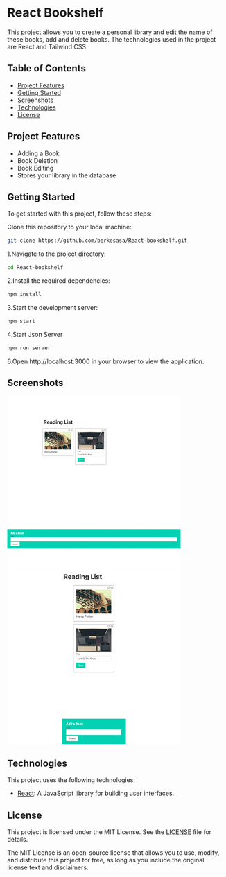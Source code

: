 
# React Bookshelf


This project allows you to create a personal library and edit the name of these books, add and delete books. The technologies used in the project are React and Tailwind CSS.


## Table of Contents

- [Project Features](#project-features)
- [Getting Started](#getting-started)
- [Screenshots](#screenshots)
- [Technologies](#technologies)
- [License](#license)
## Project Features

- Adding a Book
- Book Deletion
- Book Editing
- Stores your library in the database

## Getting Started

To get started with this project, follow these steps:

Clone this repository to your local machine:

```bash
git clone https://github.com/berkesasa/React-bookshelf.git
```

1.Navigate to the project directory:

```bash
cd React-bookshelf

```

2.Install the required dependencies:

```bash
npm install
```

3.Start the development server:
```bash
npm start
```

4.Start Json Server
```bash
npm run server
```

6.Open http://localhost:3000 in your browser to view the application.



## Screenshots

![Desktop](/src/screenshots/screenshot-desktop.png)
![Mobile](/src/screenshots/screenshot-mobile.png)

## Technologies

This project uses the following technologies:

- [React](https://reactjs.org/): A JavaScript library for building user interfaces.



## License

This project is licensed under the MIT License. See the [LICENSE](LICENSE) file for details.

The MIT License is an open-source license that allows you to use, modify, and distribute this project for free, as long as you include the original license text and disclaimers.
